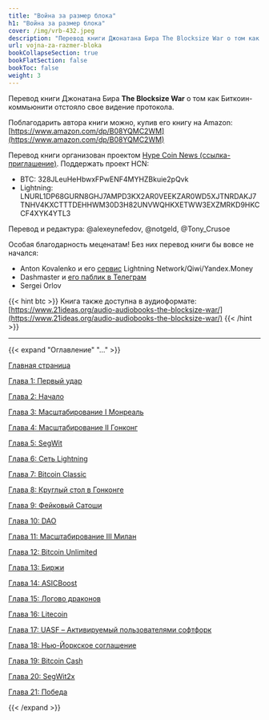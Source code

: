 ```yaml
---
title: "Война за размер блока"
h1: "Война за размер блока"
cover: /img/vrb-432.jpeg
description: "Перевод книги Джонатана Бира The Blocksize War о том как Биткоин-коммьюнити отстояло свое видение протокола."
url: vojna-za-razmer-bloka
bookCollapseSection: true
bookFlatSection: false
bookToc: false
weight: 3
---
```


Перевод книги Джонатана Бира **The Blocksize War** о том как Биткоин-коммьюнити отстояло свое видение протокола.

Поблагодарить автора книги можно, купив его книгу на Amazon: [https://www.amazon.com/dp/B08YQMC2WM](https://www.amazon.com/dp/B08YQMC2WM)

Перевод книги организован проектом [Hype Coin News (ссылка-приглашение)](https://t.me/joinchat/CANCJNTyueo1M2Uy). Поддержать проект HCN:

- BTC: 328JLeuHeHbwxFPwENF4MYHZBkuie2pQvk
- Lightning: LNURL1DP68GURN8GHJ7AMPD3KX2AR0VEEKZAR0WD5XJTNRDAKJ7TNHV4KXCTTTDEHHWM30D3H82UNVWQHKXETWW3EXZMRKD9HKCCF4XYK4YTL3

Перевод и редактура: @alexeynefedov, @notgeld, @Tony_Crusoe

Особая благодарность меценатам! Без них перевод книги бы вовсе не начался:

- Anton Kovalenko и его [сервис](https://t.me/LnToRubBot) Lightning Network/Qiwi/Yandex.Money
- Dashmaster и [его паблик в Телеграм](https://t.me/cryptonewsDM)
- Sergei Orlov

{{< hint btc >}}
Книга также доступна в аудиоформате: [https://www.21ideas.org/audio-audiobooks-the-blocksize-war/](https://www.21ideas.org/audio-audiobooks-the-blocksize-war/)
{{< /hint >}}

---

{{< expand "Оглавление" "..." >}}

[Главная страница](/vojna-za-razmer-bloka)

[Глава 1: Первый удар](/vojna-za-razmer-bloka/glava-1)

[Глава 2: Начало](/vojna-za-razmer-bloka/glava-2)

[Глава 3: Масштабирование I Монреаль](/vojna-za-razmer-bloka/glava-3)

[Глава 4: Масштабирование II Гонконг](/vojna-za-razmer-bloka/glava-4)

[Глава 5: SegWit](/vojna-za-razmer-bloka/glava-5)

[Глава 6: Сеть Lightning](/vojna-za-razmer-bloka/glava-6)

[Глава 7: Bitcoin Classic](/vojna-za-razmer-bloka/glava-7)

[Глава 8: Круглый стол в Гонконге](/vojna-za-razmer-bloka/glava-8)

[Глава 9: Фейковый Сатоши](/vojna-za-razmer-bloka/glava-9)

[Глава 10: DAO](/vojna-za-razmer-bloka/glava-10)

[Глава 11: Масштабирование III Милан](/vojna-za-razmer-bloka/glava-11)

[Глава 12: Bitcoin Unlimited](/vojna-za-razmer-bloka/glava-12)

[Глава 13: Биржи](/vojna-za-razmer-bloka/glava-13)

[Глава 14: ASICBoost](/vojna-za-razmer-bloka/glava-14)

[Глава 15: Логово драконов](/vojna-za-razmer-bloka/glava-15)

[Глава 16: Litecoin](/vojna-za-razmer-bloka/glava-16)

[Глава 17: UASF – Активируемый пользователями софтфорк](/vojna-za-razmer-bloka/glava-17)

[Глава 18: Нью-Йоркское соглашение](/vojna-za-razmer-bloka/glava-18)

[Глава 19: Bitcoin Cash](/vojna-za-razmer-bloka/glava-19)

[Глава 20: SegWit2x](/vojna-za-razmer-bloka/glava-20)

[Глава 21: Победа](/vojna-za-razmer-bloka/glava-21)

{{< /expand >}}
